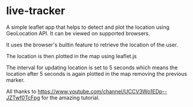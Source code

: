 # live-tracker
A simple leaflet app that helps to detect and plot the location using GeoLocation API. It can be viewed on supported browsers.

It uses the browser's builtin feature to retrieve the location of the user.

The location is then plotted in the map using leaflet.js 

The interval for updating location is set to 5 seconds which means the location after 5 seconds is again plotted in the map removing the previous marker.


All thanks to https://www.youtube.com/channel/UCCV3Wo1EDp--JZTwf0TcFpg for the amazing tutorial.
